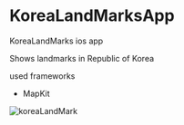 # KoreaLandMarksApp
KoreaLandMarks ios app

Shows landmarks in Republic of Korea

used frameworks
- MapKit

![koreaLandMark](https://user-images.githubusercontent.com/35421421/60083304-736a7a00-9770-11e9-967f-07399489ffe8.gif)
